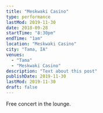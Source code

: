 ```yaml
---
title: "Meskwaki Casino"
type: performance
lastMod: 2019-11-30
date: 2018-09-28
startTime: "8:30pm"
endTime: "1am"
location: "Meskwaki Casino"
city: "Tama, IA"
venues:
  - "Tama"
  - "Meskwaki Casino"
description: "Text about this post"
publishDate: 2019-11-30
lastMod: 2019-11-30
draft: false
---
```

Free concert in the lounge.

